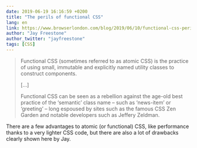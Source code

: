 ```yaml
---
date: 2019-06-19 16:16:59 +0200
title: "The perils of functional CSS"
lang: en
link: https://www.browserlondon.com/blog/2019/06/10/functional-css-perils/
author: "Jay Freestone"
author_twitter: "jayfreestone"
tags: [CSS]
---
```


> Functional CSS (sometimes referred to as atomic CSS) is the practice of using small, immutable and explicitly named utility classes to construct components.
> 
> […]
> 
> Functional CSS can be seen as a rebellion against the age-old best practice of the ‘semantic’ class name – such as ‘news-item’ or ‘greeting’ – long espoused by sites such as the famous CSS Zen Garden and notable developers such as Jeffery Zeldman.

There are a few advantages to atomic (or functional) CSS, like performance thanks to a very lighter CSS code, but there are also a lot of drawbacks clearly shown here by Jay.
